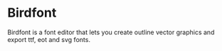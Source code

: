 # Birdfont

Birdfont is a font editor that lets you create outline vector graphics and
export ttf, eot and svg fonts.

